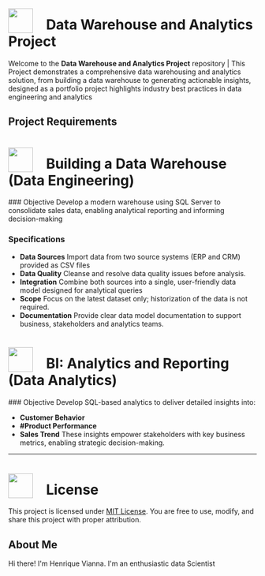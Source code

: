 <h1>
  <img src="https://github.com/user-attachments/assets/b0f64f91-64c8-4f9c-801e-42ac51596fe1" width="50" style="vertical-align:bottom; margin-right:20px;" />
  <strong>Data Warehouse and Analytics Project</strong>
</h1>

Welcome to the **Data Warehouse and Analytics Project** repository |
This Project demonstrates a comprehensive data warehousing and analytics solution, from building a data warehouse to generating  actionable insights, designed as a portfolio project
highlights industry best practices in data engineering and analytics


## Project Requirements

<h1>
  <img src="https://github.com/user-attachments/assets/417a94ac-d298-4891-9634-694f917aaed9" width="50" style="vertical-align:bottom; margin-right:20px;" />
  <strong>Building a Data Warehouse (Data Engineering)</strong>
</h1>
  ### Objective
  Develop a modern warehouse using SQL Server to consolidate sales data, enabling analytical  reporting and informing decision-making

  ### Specifications
  - **Data Sources** Import data from two source systems (ERP and CRM) provided as CSV files
  - **Data Quality** Cleanse and resolve data quality issues before analysis.
  - **Integration** Combine both sources into a single, user-friendly data model designed for analytical queries
  - **Scope** Focus on the latest dataset only; historization of the data is not required.
  - **Documentation** Provide clear data model documentation to support business, stakeholders and analytics teams.


 <h1>
  <img src="https://github.com/user-attachments/assets/a8afb72f-b808-48be-a941-2128f36d819e" width="50" style="vertical-align:bottom; margin-right:20px;" />
  <strong>BI: Analytics and Reporting (Data Analytics)</strong>
</h1>
  ### Objective
  Develop SQL-based analytics to deliver detailed insights into:

  - **Customer Behavior**
  - **#Product Performance**
  - **Sales Trend**
  These insights empower stakeholders with key business metrics, enabling strategic decision-making.

---

<h1>
  <img src="https://github.com/user-attachments/assets/0201a15d-c1f9-497c-b3d0-51c4cdf6cb65" width="50" style="vertical-align:bottom; margin-right:20px;" />
  <strong>License</strong>
</h1>

This project is licensed under [MIT License](LICENSE). You are free to use, modify, and share this project with proper attribution.

## About Me
Hi there! I'm Henrique Vianna. I'm an enthusiastic data Scientist













